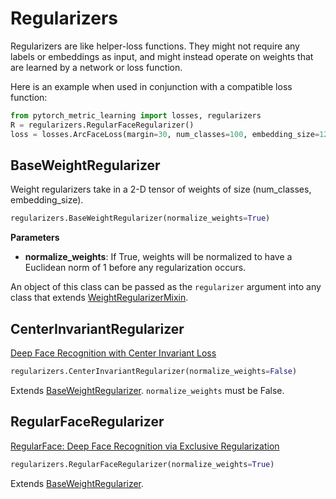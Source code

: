 # Regularizers

Regularizers are like helper-loss functions. They might not require any labels or embeddings as input, and might instead operate on weights that are learned by a network or loss function.

Here is an example when used in conjunction with a compatible loss function:
```python
from pytorch_metric_learning import losses, regularizers
R = regularizers.RegularFaceRegularizer()
loss = losses.ArcFaceLoss(margin=30, num_classes=100, embedding_size=128, regularizer=R)
```

## BaseWeightRegularizer
Weight regularizers take in a 2-D tensor of weights of size (num_classes, embedding_size).
```python
regularizers.BaseWeightRegularizer(normalize_weights=True)
```

**Parameters**

* **normalize_weights**: If True, weights will be normalized to have a Euclidean norm of 1 before any regularization occurs.

An object of this class can be passed as the ```regularizer``` argument into any class that extends [WeightRegularizerMixin](losses.md#weightregularizermixin).


## CenterInvariantRegularizer
[Deep Face Recognition with Center Invariant Loss](http://www1.ece.neu.edu/~yuewu/files/2017/twu024.pdf)
```python
regularizers.CenterInvariantRegularizer(normalize_weights=False)
```
Extends [BaseWeightRegularizer](regularizers.md#baseweightregularizer).
```normalize_weights``` must be False.


## RegularFaceRegularizer
[RegularFace: Deep Face Recognition via Exclusive Regularization](http://openaccess.thecvf.com/content_CVPR_2019/papers/Zhao_RegularFace_Deep_Face_Recognition_via_Exclusive_Regularization_CVPR_2019_paper.pdf)
```python
regularizers.RegularFaceRegularizer(normalize_weights=True)
```
Extends [BaseWeightRegularizer](regularizers.md#baseweightregularizer).



